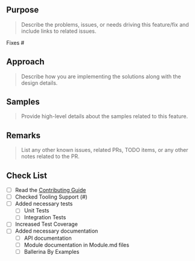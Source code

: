 ## Purpose
> Describe the problems, issues, or needs driving this feature/fix and include links to related issues.

Fixes #<Issue Number>

## Approach
> Describe how you are implementing the solutions along with the design details.

## Samples
> Provide high-level details about the samples related to this feature.

## Remarks
> List any other known issues, related PRs, TODO items, or any other notes related to the PR.

## Check List
- [ ] Read the [Contributing Guide](https://github.com/ballerina-platform/ballerina-lang/blob/master/CONTRIBUTING.md)
- [ ] Checked Tooling Support (#<Issue Number>)
- [ ] Added necessary tests
   - [ ] Unit Tests
   - [ ] Integration Tests
- [ ] Increased Test Coverage
- [ ] Added necessary documentation
   - [ ] API documentation
   - [ ] Module documentation in Module.md files
   - [ ] Ballerina By Examples
